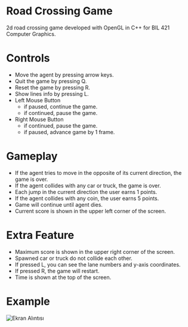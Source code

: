 # Road Crossing Game
2d road crossing game developed with OpenGL in C++ for BIL 421 Computer Graphics.
# Controls 
- Move the agent by pressing arrow keys.
- Quit the game by pressing Q.
- Reset the game by pressing R. 
- Show lines info by pressing L.
- Left Mouse Button 
    -  if paused, continue the game.
    -  if continued, pause the game.
- Right Mouse Button
    - if continued, pause the game.
    - if paused, advance game by 1 frame.
# Gameplay
- If the agent tries to move in the opposite of its current direction, the game is over.
- If the agent collides with any car or truck, the game is over.
- Each jump in the current direction the user earns 1 points.
- If the agent collides with any coin, the user earns 5 points.
- Game will continue until agent dies.
- Current score is shown in the upper left corner of the screen.
# Extra Feature
- Maximum score is shown in the upper right corner of the screen.
- Spawned car or truck do not collide each other.
- If pressed  L, you can see the lane numbers and y-axis coordinates.
- If pressed R, the game will restart.
- Time is shown at the top of the screen.

# Example
![Ekran Alıntısı](https://user-images.githubusercontent.com/36198409/81700785-d2f97300-9471-11ea-8242-1b753042ae94.PNG)
